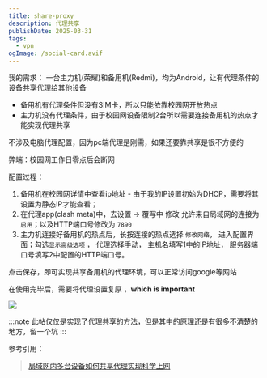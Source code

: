 ```yaml
---
title: share-proxy
description: 代理共享
publishDate: 2025-03-31
tags:
  - vpn
ogImage: /social-card.avif
---
```

我的需求： 一台主力机(荣耀)和备用机(Redmi)，均为Android，让有代理条件的设备共享代理给其他设备

* 备用机有代理条件但没有SIM卡，所以只能依靠校园网开放热点
* 主力机没有代理条件，由于校园网设备限制2台所以需要连接备用机的热点才能实现代理共享

不涉及电脑代理配置，因为pc端代理是刚需，如果还要靠共享是很不方便的

弊端：校园网工作日零点后会断网

配置过程：

1. 备用机在校园网详情中查看ip地址 - 由于我的IP设置初始为DHCP，需要将其设置为静态IP才能查看；
2. 在代理app(clash meta)中，去设置 -> 覆写中 修改 允许来自局域网的连接为`启用`；以及HTTP端口号修改为 `7890`
3. 主力机连接好备用机的热点后，长按连接的热点选择 `修改网络`， 进入配置界面；勾选`显示高级选项` ， 代理选择手动， 主机名填写1中的IP地址， 服务器端口号填写2中配置的HTTP端口号。

点击保存，即可实现共享备用机的代理环境，可以正常访问google等网站


在使用完毕后，需要将代理设置复原 ，**which is important**

![](/assets/images/881535dcfda6b236833a327e7acd6f5f2013922584.jpg)

:::note
此帖仅仅是实现了代理共享的方法，但是其中的原理还是有很多不清楚的地方，留一个坑
:::

参考引用：
> [局域网内多台设备如何共享代理实现科学上网
](https://geekx.top/guide/vpn/share-vpn.html#%E5%A6%82%E4%BD%95%E5%85%B1%E4%BA%AB%E4%BB%A3%E7%90%86)
